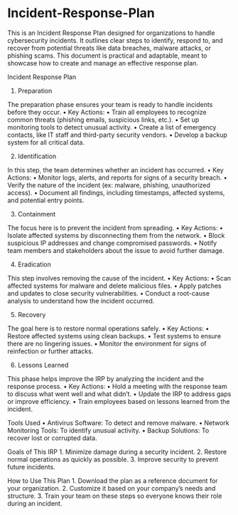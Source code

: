 # Incident-Response-Plan
This is an Incident Response Plan designed for organizations to handle cybersecurity incidents.
It outlines clear steps to identify, respond to, and recover from potential threats like data breaches, malware attacks, or phishing scams. This document is practical and adaptable, meant to showcase how to create and manage an effective response plan.

Incident Response Plan

1. Preparation

The preparation phase ensures your team is ready to handle incidents before they occur.
	•	Key Actions:
	•	Train all employees to recognize common threats (phishing emails, suspicious links, etc.).
	•	Set up monitoring tools to detect unusual activity.
	•	Create a list of emergency contacts, like IT staff and third-party security vendors.
	•	Develop a backup system for all critical data.

2. Identification

In this step, the team determines whether an incident has occurred.
	•	Key Actions:
	•	Monitor logs, alerts, and reports for signs of a security breach.
	•	Verify the nature of the incident (ex: malware, phishing, unauthorized access).
	•	Document all findings, including timestamps, affected systems, and potential entry points.

3. Containment

The focus here is to prevent the incident from spreading.
	•	Key Actions:
	•	Isolate affected systems by disconnecting them from the network.
	•	Block suspicious IP addresses and change compromised passwords.
	•	Notify team members and stakeholders about the issue to avoid further damage.

4. Eradication

This step involves removing the cause of the incident.
	•	Key Actions:
	•	Scan affected systems for malware and delete malicious files.
	•	Apply patches and updates to close security vulnerabilities.
	•	Conduct a root-cause analysis to understand how the incident occurred.

5. Recovery

The goal here is to restore normal operations safely.
	•	Key Actions:
	•	Restore affected systems using clean backups.
	•	Test systems to ensure there are no lingering issues.
	•	Monitor the environment for signs of reinfection or further attacks.

6. Lessons Learned

This phase helps improve the IRP by analyzing the incident and the response process.
	•	Key Actions:
	•	Hold a meeting with the response team to discuss what went well and what didn’t.
	•	Update the IRP to address gaps or improve efficiency.
	•	Train employees based on lessons learned from the incident.

Tools Used
	•	Antivirus Software: To detect and remove malware.
	•	Network Monitoring Tools: To identify unusual activity.
	•	Backup Solutions: To recover lost or corrupted data.

Goals of This IRP
	1.	Minimize damage during a security incident.
	2.	Restore normal operations as quickly as possible.
	3.	Improve security to prevent future incidents.

How to Use This Plan
	1.	Download the plan as a reference document for your organization.
	2.	Customize it based on your company’s needs and structure.
	3.	Train your team on these steps so everyone knows their role during an incident.

